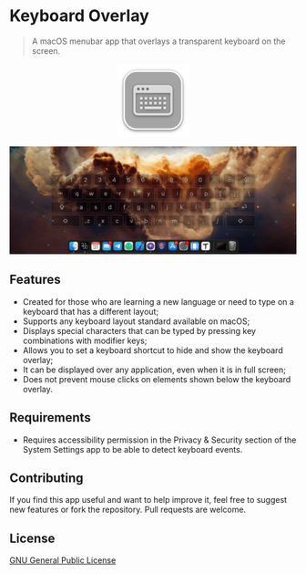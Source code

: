 # Keyboard Overlay

> A macOS menubar app that overlays a transparent keyboard on the screen.

<p align="center"><img src="KeyboardOverlay/Assets.xcassets/AppIcon.appiconset/Keyboard Overlay-256@1x.png" width="128"></p>

<p align="center"><img src="Images/Screen Recording.gif"></p>

## Features

- Created for those who are learning a new language or need to type on a keyboard that has a different layout;
- Supports any keyboard layout standard available on macOS;
- Displays special characters that can be typed by pressing key combinations with modifier keys;
- Allows you to set a keyboard shortcut to hide and show the keyboard overlay;
- It can be displayed over any application, even when it is in full screen;
- Does not prevent mouse clicks on elements shown below the keyboard overlay.

## Requirements

- Requires accessibility permission in the Privacy & Security section of the System Settings app to be able to detect keyboard events.

## Contributing

If you find this app useful and want to help improve it, feel free to suggest new features or fork the repository. Pull requests are welcome.

## License
[GNU General Public License](LICENSE)